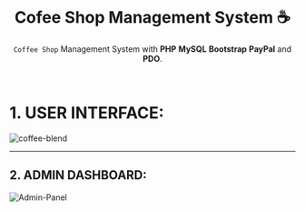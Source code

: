 <div align="center">
  
# Cofee Shop Management System ☕
`Coffee Shop` Management System with **PHP** **MySQL** **Bootstrap** **PayPal** and **PDO**.
</div><br />

# 1. USER INTERFACE:
![coffee-blend](https://github.com/elyse502/coffee-blend/assets/125453474/7a37f6c2-0d78-41ab-b9fc-3c363454430e)

<hr />

## 2. ADMIN DASHBOARD:
![Admin-Panel](https://github.com/elyse502/coffee-blend/assets/125453474/494e3d53-08d0-4cde-9942-4f3884e57394)

